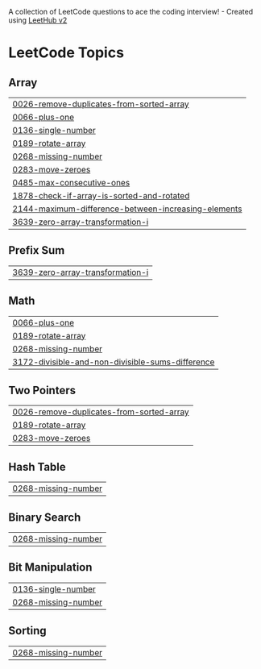 A collection of LeetCode questions to ace the coding interview! - Created using [LeetHub v2](https://github.com/arunbhardwaj/LeetHub-2.0)
<!---LeetCode Topics Start-->
# LeetCode Topics
## Array
|  |
| ------- |
| [0026-remove-duplicates-from-sorted-array](https://github.com/Ashwini2114/Leetcode-Solutions/tree/master/0026-remove-duplicates-from-sorted-array) |
| [0066-plus-one](https://github.com/Ashwini2114/Leetcode-Solutions/tree/master/0066-plus-one) |
| [0136-single-number](https://github.com/Ashwini2114/Leetcode-Solutions/tree/master/0136-single-number) |
| [0189-rotate-array](https://github.com/Ashwini2114/Leetcode-Solutions/tree/master/0189-rotate-array) |
| [0268-missing-number](https://github.com/Ashwini2114/Leetcode-Solutions/tree/master/0268-missing-number) |
| [0283-move-zeroes](https://github.com/Ashwini2114/Leetcode-Solutions/tree/master/0283-move-zeroes) |
| [0485-max-consecutive-ones](https://github.com/Ashwini2114/Leetcode-Solutions/tree/master/0485-max-consecutive-ones) |
| [1878-check-if-array-is-sorted-and-rotated](https://github.com/Ashwini2114/Leetcode-Solutions/tree/master/1878-check-if-array-is-sorted-and-rotated) |
| [2144-maximum-difference-between-increasing-elements](https://github.com/Ashwini2114/Leetcode-Solutions/tree/master/2144-maximum-difference-between-increasing-elements) |
| [3639-zero-array-transformation-i](https://github.com/Ashwini2114/Leetcode-Solutions/tree/master/3639-zero-array-transformation-i) |
## Prefix Sum
|  |
| ------- |
| [3639-zero-array-transformation-i](https://github.com/Ashwini2114/Leetcode-Solutions/tree/master/3639-zero-array-transformation-i) |
## Math
|  |
| ------- |
| [0066-plus-one](https://github.com/Ashwini2114/Leetcode-Solutions/tree/master/0066-plus-one) |
| [0189-rotate-array](https://github.com/Ashwini2114/Leetcode-Solutions/tree/master/0189-rotate-array) |
| [0268-missing-number](https://github.com/Ashwini2114/Leetcode-Solutions/tree/master/0268-missing-number) |
| [3172-divisible-and-non-divisible-sums-difference](https://github.com/Ashwini2114/Leetcode-Solutions/tree/master/3172-divisible-and-non-divisible-sums-difference) |
## Two Pointers
|  |
| ------- |
| [0026-remove-duplicates-from-sorted-array](https://github.com/Ashwini2114/Leetcode-Solutions/tree/master/0026-remove-duplicates-from-sorted-array) |
| [0189-rotate-array](https://github.com/Ashwini2114/Leetcode-Solutions/tree/master/0189-rotate-array) |
| [0283-move-zeroes](https://github.com/Ashwini2114/Leetcode-Solutions/tree/master/0283-move-zeroes) |
## Hash Table
|  |
| ------- |
| [0268-missing-number](https://github.com/Ashwini2114/Leetcode-Solutions/tree/master/0268-missing-number) |
## Binary Search
|  |
| ------- |
| [0268-missing-number](https://github.com/Ashwini2114/Leetcode-Solutions/tree/master/0268-missing-number) |
## Bit Manipulation
|  |
| ------- |
| [0136-single-number](https://github.com/Ashwini2114/Leetcode-Solutions/tree/master/0136-single-number) |
| [0268-missing-number](https://github.com/Ashwini2114/Leetcode-Solutions/tree/master/0268-missing-number) |
## Sorting
|  |
| ------- |
| [0268-missing-number](https://github.com/Ashwini2114/Leetcode-Solutions/tree/master/0268-missing-number) |
<!---LeetCode Topics End-->